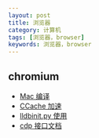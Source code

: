 ```yaml
---
layout: post
title: 浏览器
category: 计算机
tags: [浏览器，browser]
keywords: 浏览器，browser
---
```


## chromium

- [Mac 编译](https://chromium.googlesource.com/chromium/src/+/HEAD/docs/mac_build_instructions.md)
- [CCache 加速](https://chromium.googlesource.com/chromium/src/+/HEAD/docs/ccache_mac.md#Installation)
- [lldbinit.py 使用](https://chromium.googlesource.com/chromium/src/+/main/docs/lldbinit.md)
- [cdp 接口文档](https://chromedevtools.github.io/devtools-protocol/tot/Runtime/)